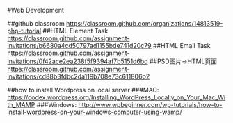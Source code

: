#Web Development

##github classroom
https://classroom.github.com/organizations/14813519-php-tutorial
##HTML Element Task
https://classroom.github.com/assignment-invitations/b6680a4cd50797ad1155bde741d20c79
##HTML Email Task
https://classroom.github.com/assignment-invitations/0f42ace2ea238f5f9394af7b5151d6bd
##PSD图片->HTML页面
https://classroom.github.com/assignment-invitations/cd88b3fdbc2da119b708e73c611806b2

##how to install Wordpress on local server
###MAC:
https://codex.wordpress.org/Installing_WordPress_Locally_on_Your_Mac_With_MAMP
###Windows:
http://www.wpbeginner.com/wp-tutorials/how-to-install-wordpress-on-your-windows-computer-using-wamp/
